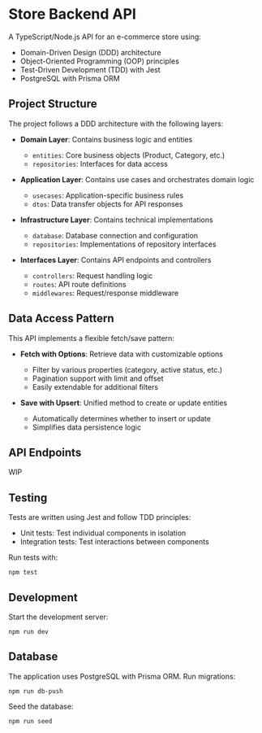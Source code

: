 # Store Backend API

A TypeScript/Node.js API for an e-commerce store using:
- Domain-Driven Design (DDD) architecture
- Object-Oriented Programming (OOP) principles
- Test-Driven Development (TDD) with Jest
- PostgreSQL with Prisma ORM

## Project Structure

The project follows a DDD architecture with the following layers:

- **Domain Layer**: Contains business logic and entities
  - `entities`: Core business objects (Product, Category, etc.)
  - `repositories`: Interfaces for data access

- **Application Layer**: Contains use cases and orchestrates domain logic
  - `usecases`: Application-specific business rules
  - `dtos`: Data transfer objects for API responses

- **Infrastructure Layer**: Contains technical implementations
  - `database`: Database connection and configuration
  - `repositories`: Implementations of repository interfaces

- **Interfaces Layer**: Contains API endpoints and controllers
  - `controllers`: Request handling logic
  - `routes`: API route definitions
  - `middlewares`: Request/response middleware

## Data Access Pattern

This API implements a flexible fetch/save pattern:

- **Fetch with Options**: Retrieve data with customizable options
  - Filter by various properties (category, active status, etc.)
  - Pagination support with limit and offset
  - Easily extendable for additional filters

- **Save with Upsert**: Unified method to create or update entities
  - Automatically determines whether to insert or update
  - Simplifies data persistence logic

## API Endpoints

WIP

## Testing

Tests are written using Jest and follow TDD principles:

- Unit tests: Test individual components in isolation
- Integration tests: Test interactions between components

Run tests with:
```
npm test
```

## Development

Start the development server:
```
npm run dev
```

## Database

The application uses PostgreSQL with Prisma ORM. Run migrations:
```
npm run db-push
```

Seed the database:
```
npm run seed
```
